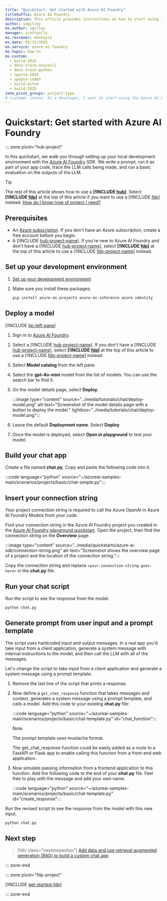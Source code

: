 ```yaml
---
title: "Quickstart: Get started with Azure AI Foundry"
titleSuffix: Azure AI Foundry
description: This article provides instructions on how to start using the Azure AI Foundry portal and the Azure AI Foundry SDK.
author: sdgilley
ms.author: sgilley
manager: scottpolly
ms.reviewer: dantaylo
ms.date: 05/12/2025
ms.service: azure-ai-foundry
ms.topic: how-to
ms.custom:
  - build-2024
  - devx-track-azurecli
  - devx-track-python
  - ignite-2024
  - update-code5
  - build-aifnd
  - build-2025
zone_pivot_groups: project-type
# customer intent: As a developer, I want to start using the Azure AI Foundry portal and client libraries.
---
```



# Quickstart: Get started with Azure AI Foundry

::: zone pivot="hub-project"

In this quickstart, we walk you through setting up your local development environment with the [Azure AI Foundry](https://ai.azure.com/?cid=learnDocs) SDK. We write a prompt, run it as part of your app code, trace the LLM calls being made, and run a basic evaluation on the outputs of the LLM.

> [!TIP]
> The rest of this article shows how to use a **[!INCLUDE [hub](../includes/hub-project-name.md)]**.  Select **[!INCLUDE [fdp](../includes/fdp-project-name.md)]** at the top of this article if you want to use a [!INCLUDE [fdp](../includes/fdp-project-name.md)] instead.  [How do I know type of project I need?](../what-is-azure-ai-foundry.md#which-type-of-project-do-i-need)

## Prerequisites

- An [Azure subscription](https://azure.microsoft.com/free/). If you don't have an Azure subscription, create a free account before you begin.
- A [!INCLUDE [hub-project-name](../includes/hub-project-name.md)]. If you're new to Azure AI Foundry and don't have a [!INCLUDE [hub-project-name](../includes/hub-project-name.md)], select **[!INCLUDE [fdp](../includes/fdp-project-name.md)]** at the top of this article to use a [!INCLUDE [fdp-project-name](../includes/fdp-project-name.md)] instead.

## Set up your development environment

1. [Set up your development environment](../how-to/develop/install-cli-sdk.md?pivots=programming-language-python)

1. Make sure you install these packages:

    ```bash
    pip install azure-ai-projects azure-ai-inference azure-identity 
    ```

## Deploy a model

[!INCLUDE [tip-left-pane](../includes/tip-left-pane.md)]

1. Sign in to [Azure AI Foundry](https://ai.azure.com/?cid=learnDocs).
1. Select a [!INCLUDE [hub-project-name](../includes/hub-project-name.md)]. If you don't have a [!INCLUDE [hub-project-name](../includes/hub-project-name.md)], select **[!INCLUDE [fdp](../includes/fdp-project-name.md)]** at the top of this article to use a [!INCLUDE [fdp-project-name](../includes/fdp-project-name.md)] instead.

1. Select **Model catalog** from the left pane.

1. Select the **gpt-4o-mini** model from the list of models. You can use the search bar to find it. 

1. On the model details page, select **Deploy**.

    :::image type="content" source="../media/tutorials/chat/deploy-model.png" alt-text="Screenshot of the model details page with a button to deploy the model." lightbox="../media/tutorials/chat/deploy-model.png":::


1. Leave the default **Deployment name**. Select **Deploy**.

1. Once the model is deployed, select **Open in playground** to test your model.

## Build your chat app

Create a file named **chat.py**.  Copy and paste the following code into it.

:::code language="python" source="~/azureai-samples-main/scenarios/projects/basic/chat-simple.py":::

## Insert your connection string

Your project connection string is required to call the Azure OpenAI in Azure AI Foundry Models from your code. 

Find your connection string in the Azure AI Foundry project you created in the [Azure AI Foundry playground quickstart](../quickstarts/get-started-playground.md).  Open the project, then find the connection string on the **Overview** page.  

:::image type="content" source="../media/quickstarts/azure-ai-sdk/connection-string.png" alt-text="Screenshot shows the overview page of a project and the location of the connection string.":::

Copy the connection string and replace `<your-connection-string-goes-here>` in the **chat.py** file.

## Run your chat script

Run the script to see the response from the model.

```bash
python chat.py
```

## Generate prompt from user input and a prompt template

The script uses hardcoded input and output messages. In a real app you'd take input from a client application, generate a system message with internal instructions to the model, and then call the LLM with all of the messages.

Let's change the script to take input from a client application and generate a system message using a prompt template.

1. Remove the last line of the script that prints a response.

1. Now define a `get_chat_response` function that takes messages and context, generates a system message using a prompt template, and calls a model.  Add this code to your  existing **chat.py** file:

    :::code language="python" source="~/azureai-samples-main/scenarios/projects/basic/chat-template.py" id="chat_function":::

    > [!NOTE]
    > The prompt template uses mustache format.

    The get_chat_response function could be easily added as a route to a FastAPI or Flask app to enable calling this function from a front-end web application.

1. Now simulate passing information from a frontend application to this function.  Add the following code to the end of your **chat.py** file.  Feel free to play with the message and add your own name.

    :::code language="python" source="~/azureai-samples-main/scenarios/projects/basic/chat-template.py" id="create_response":::

Run the revised script to see the response from the model with this new input.

```bash
python chat.py
```


## Next step

> [!div class="nextstepaction"]
> [Add data and use retrieval augmented generation (RAG) to build a custom chat app](../tutorials/copilot-sdk-create-resources.md)

::: zone-end

::: zone pivot="fdp-project"

[!INCLUDE [get-started-fdp](../includes/get-started-fdp.md)]

::: zone-end
